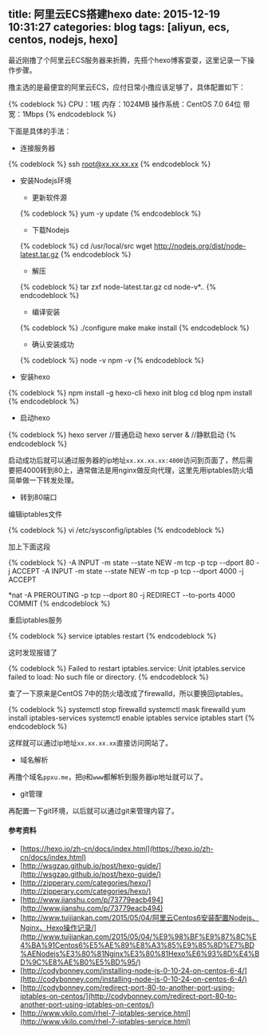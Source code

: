 title: 阿里云ECS搭建hexo
date: 2015-12-19 10:31:27
categories: blog
tags: [aliyun, ecs, centos, nodejs, hexo]
---
最近刚撸了个阿里云ECS服务器来折腾，先搭个hexo博客耍耍，这里记录一下操作步骤。

<!--more-->

撸主选的是最便宜的阿里云ECS，应付日常小撸应该足够了，具体配置如下：

{% codeblock %}
CPU：1核
内存：1024MB
操作系统：CentOS 7.0 64位
带宽：1Mbps
{% endcodeblock %}

下面是具体的手法：

* 连接服务器

{% codeblock %}
ssh root@xx.xx.xx.xx
{% endcodeblock %}

* 安装Nodejs环境

  * 更新软件源

  {% codeblock %}
  yum -y update
  {% endcodeblock %}

  * 下载Nodejs

  {% codeblock %}
  cd /usr/local/src
  wget http://nodejs.org/dist/node-latest.tar.gz
  {% endcodeblock %}

  * 解压

  {% codeblock %}
  tar zxf node-latest.tar.gz
  cd node-v*.*.*
  {% endcodeblock %}

  * 编译安装

  {% codeblock %}
  ./configure
  make
  make install
  {% endcodeblock %}

  * 确认安装成功

  {% codeblock %}
  node -v
  npm -v
  {% endcodeblock %}

* 安装hexo

{% codeblock %}
npm install -g hexo-cli
hexo init blog
cd blog
npm install
{% endcodeblock %}

* 启动hexo

{% codeblock %}
hexo server    //普通启动
hexo server &  //静默启动
{% endcodeblock %}

启动成功后就可以通过服务器的ip地址`xx.xx.xx.xx:4000`访问到页面了，然后需要把4000转到80上，通常做法是用nginx做反向代理，这里先用iptables防火墙简单做一下转发处理。

* 转到80端口

编辑iptables文件

{% codeblock %}
vi /etc/sysconfig/iptables
{% endcodeblock %}

加上下面这段

{% codeblock %}
-A INPUT -m state --state NEW -m tcp -p tcp --dport 80 -j ACCEPT
-A INPUT -m state --state NEW -m tcp -p tcp --dport 4000 -j ACCEPT

*nat
-A PREROUTING -p tcp --dport 80 -j REDIRECT --to-ports 4000
COMMIT
{% endcodeblock %}

重启iptables服务

{% codeblock %}
service iptables restart
{% endcodeblock %}

这时发现报错了

{% codeblock %}
Failed to restart iptables.service: Unit iptables.service failed to load: No such file or directory.
{% endcodeblock %}

查了一下原来是CentOS 7中的防火墙改成了firewalld，所以要换回iptables。

{% codeblock %}
systemctl stop firewalld
systemctl mask firewalld
yum install iptables-services
systemctl enable iptables
service iptables start
{% endcodeblock %}

这样就可以通过ip地址`xx.xx.xx.xx`直接访问网站了。

* 域名解析

再撸个域名`ppxu.me`，把`@`和`www`都解析到服务器ip地址就可以了。

* git管理

再配置一下git环境，以后就可以通过git来管理内容了。

#### 参考资料

* [https://hexo.io/zh-cn/docs/index.html](https://hexo.io/zh-cn/docs/index.html)
* [http://wsgzao.github.io/post/hexo-guide/](http://wsgzao.github.io/post/hexo-guide/)
* [http://zipperary.com/categories/hexo/](http://zipperary.com/categories/hexo/)
* [http://www.jianshu.com/p/73779eacb494](http://www.jianshu.com/p/73779eacb494)
* [http://www.tuijiankan.com/2015/05/04/阿里云Centos6安装配置Nodejs、Nginx、Hexo操作记录/](http://www.tuijiankan.com/2015/05/04/%E9%98%BF%E9%87%8C%E4%BA%91Centos6%E5%AE%89%E8%A3%85%E9%85%8D%E7%BD%AENodejs%E3%80%81Nginx%E3%80%81Hexo%E6%93%8D%E4%BD%9C%E8%AE%B0%E5%BD%95/)
* [http://codybonney.com/installing-node-js-0-10-24-on-centos-6-4/](http://codybonney.com/installing-node-js-0-10-24-on-centos-6-4/)
* [http://codybonney.com/redirect-port-80-to-another-port-using-iptables-on-centos/](http://codybonney.com/redirect-port-80-to-another-port-using-iptables-on-centos/)
* [http://www.vkilo.com/rhel-7-iptables-service.html](http://www.vkilo.com/rhel-7-iptables-service.html)
